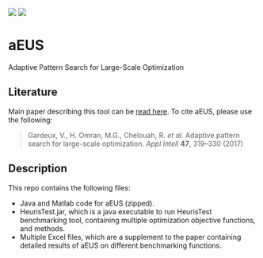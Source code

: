 ![](https://img.shields.io/badge/build-passing-green.svg)
![](https://img.shields.io/badge/version-1.0-blue.svg)

# aEUS
Adaptive Pattern Search for Large-Scale Optimization

## Literature
Main paper describing this tool can be [read here](https://link.springer.com/article/10.1007/s10489-017-0901-8).
To cite aEUS, please use the following:
>Gardeux, V., H. Omran, M.G., Chelouah, R. *et al.* Adaptive pattern search for large-scale optimization. *Appl Intell* **47**, 319–330 (2017)

## Description
This repo contains the following files:
- Java and Matlab code for aEUS (zipped).
- HeurisTest.jar, which is a java executable to run HeurisTest benchmarking tool, containing multiple optimization objective functions, and methods.
- Multiple Excel files, which are a supplement to the paper containing detailed results of aEUS on different benchmarking functions.
